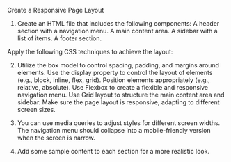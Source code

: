 Create a Responsive Page Layout

1) Create an HTML file that includes the following components:
A header section with a navigation menu.
A main content area.
A sidebar with a list of items.
A footer section.

Apply the following CSS techniques to achieve the layout:

2) Utilize the box model to control spacing, padding, and margins around elements.
Use the display property to control the layout of elements (e.g., block, inline, flex, grid).
Position elements appropriately (e.g., relative, absolute).
Use Flexbox to create a flexible and responsive navigation menu.
Use Grid layout to structure the main content area and sidebar.
Make sure the page layout is responsive, adapting to different screen sizes.

3) You can use media queries to adjust styles for different screen widths.
The navigation menu should collapse into a mobile-friendly version when the screen is narrow.

5) Add some sample content to each section for a more realistic look.
